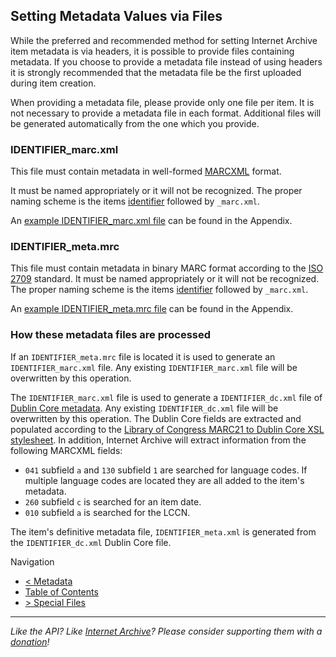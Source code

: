 ## Setting Metadata Values via Files

While the preferred and recommended method for setting Internet Archive item metadata is via headers, it is possible to provide files containing metadata. If you choose to provide a metadata file instead of using headers it is strongly recommended that the metadata file be the first uploaded during item creation.

When providing a metadata file, please provide only one file per item. It is not necessary to provide a metadata file in each format. Additional files will be generated automatically from the one which you provide.

### IDENTIFIER_marc.xml

This file must contain metadata in well-formed [MARCXML](http://www.loc.gov/standards/marcxml/) format. 

It must be named appropriately or it will not be recognized. The proper naming scheme is the items [identifier](./identifiers.md) followed by `_marc.xml`.

An [example IDENTIFIER_marc.xml file](./appendices/identifier_marc_xml.md) can be found in the Appendix.

### IDENTIFIER_meta.mrc

This file must contain metadata in binary MARC format according to the [ISO 2709](http://www.iso.org/iso/iso_catalogue/catalogue_tc/catalogue_detail.htm?csnumber=41319) standard. 
It must be named appropriately or it will not be recognized. The proper naming scheme is the items [identifier](./identifiers.md) followed by `_marc.xml`.

An [example IDENTIFIER_meta.mrc file](./appendices/identifier_meta_mrc.md) can be found in the Appendix.

### How these metadata files are processed

If an `IDENTIFIER_meta.mrc` file is located it is used to generate an `IDENTIFIER_marc.xml` file. Any existing `IDENTIFIER_marc.xml` file will be overwritten by this operation.

The `IDENTIFIER_marc.xml` file is used to generate a `IDENTIFIER_dc.xml` file of [Dublin Core metadata](http://dublincore.org/). Any existing `IDENTIFIER_dc.xml` file will be overwritten by this operation. The Dublin Core fields are extracted and populated according to the [Library of Congress MARC21 to Dublin Core XSL stylesheet](http://www.loc.gov/standards/marcxml/xslt/MARC21slim2OAIDC.xsl). In addition, Internet Archive will extract information from the following MARCXML fields:

* `041` subfield `a` and `130` subfield `1` are searched for language codes. If multiple language codes are located they are all added to the item's metadata.
* `260` subfield `c` is searched for an item date.
* `010` subfield `a` is searched for the LCCN.

The item's definitive metadata file, `IDENTIFIER_meta.xml` is generated from the `IDENTIFIER_dc.xml` Dublin Core file.

Navigation

* [< Metadata](https://github.com/vmbrasseur/IAS3API/blob/master/metadata.md)
* [Table of Contents](https://github.com/vmbrasseur/IAS3API)
* [> Special Files](https://github.com/vmbrasseur/IAS3API/blob/master/specialfiles.md)

-----

_Like the API? Like [Internet Archive](http://archive.org)? Please consider supporting them with a [donation](http://archive.org/donate/)!_

